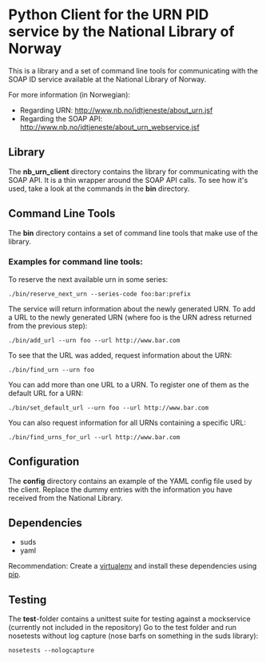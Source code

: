 Python Client for the URN PID service by the National Library of Norway
=======================================================================

This is a library and a set of command line tools for communicating with the SOAP ID service available at the National Library of Norway.

For more information (in Norwegian):
* Regarding URN: http://www.nb.no/idtjeneste/about_urn.jsf
* Regarding the SOAP API: http://www.nb.no/idtjeneste/about_urn_webservice.jsf


Library
-------
The **nb_urn_client** directory contains the library for communicating with the SOAP API.
It is a thin wrapper around the SOAP API calls. To see how it's used, take a look at the commands in the **bin** directory.


Command Line Tools
------------------

The **bin** directory contains a set of command line tools that make use of the library.

### Examples for command line tools:
To reserve the next available urn in some series:
```
./bin/reserve_next_urn --series-code foo:bar:prefix
```

The service will return information about the newly generated URN.
To add a URL to the newly generated URN (where foo is the URN adress returned from the previous step):

```
./bin/add_url --urn foo --url http://www.bar.com
```

To see that the URL was added, request information about the URN:

```
./bin/find_urn --urn foo
```

You can add more than one URL to a URN. To register one of them as the default URL for a URN:

```
./bin/set_default_url --urn foo --url http://www.bar.com
```

You can also request information for all URNs containing a specific URL:

```
./bin/find_urns_for_url --url http://www.bar.com
```

Configuration
-------------

The **config** directory contains an example of the YAML config file used by the client.
Replace the dummy entries with the information you have received from the National Library.


Dependencies
------------

* suds
* yaml

Recommendation: Create a [virtualenv](http://virtualenv.readthedocs.org/) and install these dependencies using [pip](http://pip.readthedocs.org/).

Testing
-------

The **test**-folder contains a unittest suite for testing against a mockservice
(currently not included in the repository)
Go to the test folder and run nosetests without log capture
(nose barfs on something in the suds library):

```
nosetests --nologcapture
```
